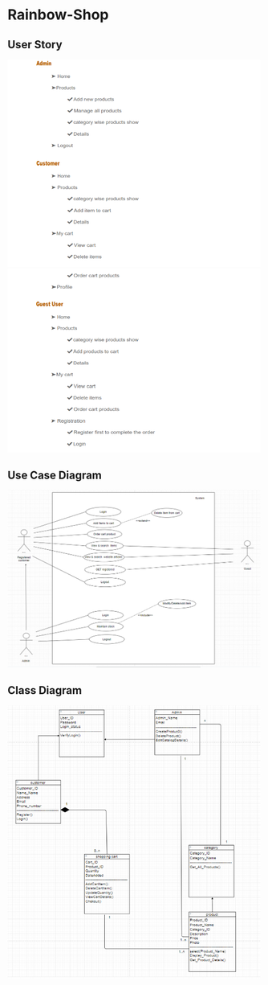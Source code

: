 # Rainbow-Shop

## User Story
![Test Image 1](https://github.com/roua-cyber/Rainbow-Shop/blob/main/us1.PNG)
![Test Image 1](https://github.com/roua-cyber/Rainbow-Shop/blob/main/us2.PNG) 

## Use Case Diagram

![Test Image 1](https://github.com/roua-cyber/Rainbow-Shop/blob/main/useCaseDiagram.PNG)

## Class Diagram

![Test Image 1](https://github.com/roua-cyber/Rainbow-Shop/blob/main/classDiagram.PNG)



